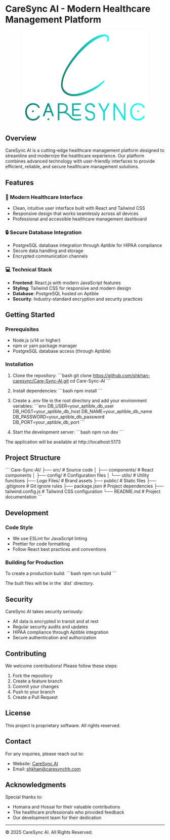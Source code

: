 # CareSync AI - Modern Healthcare Management Platform

<div align="center">
  <img src="Logo Files/svg/Color logo - no background.svg" alt="CareSync AI Logo" width="400"/>
</div>

## Overview

CareSync AI is a cutting-edge healthcare management platform designed to streamline and modernize the healthcare experience. Our platform combines advanced technology with user-friendly interfaces to provide efficient, reliable, and secure healthcare management solutions.

## Features

### 🏥 Modern Healthcare Interface
- Clean, intuitive user interface built with React and Tailwind CSS
- Responsive design that works seamlessly across all devices
- Professional and accessible healthcare management dashboard

### 🔒 Secure Database Integration
- PostgreSQL database integration through Aptible for HIPAA compliance
- Secure data handling and storage
- Encrypted communication channels

### 💻 Technical Stack
- **Frontend**: React.js with modern JavaScript features
- **Styling**: Tailwind CSS for responsive and modern design
- **Database**: PostgreSQL hosted on Aptible
- **Security**: Industry-standard encryption and security practices

## Getting Started

### Prerequisites
- Node.js (v14 or higher)
- npm or yarn package manager
- PostgreSQL database access (through Aptible)

### Installation

1. Clone the repository:
\`\`\`bash
git clone https://github.com/shkhan-caresync/Care-Sync-AI.git
cd Care-Sync-AI
\`\`\`

2. Install dependencies:
\`\`\`bash
npm install
\`\`\`

3. Create a .env file in the root directory and add your environment variables:
\`\`\`env
DB_USER=your_aptible_db_user
DB_HOST=your_aptible_db_host
DB_NAME=your_aptible_db_name
DB_PASSWORD=your_aptible_db_password
DB_PORT=your_aptible_db_port
\`\`\`

4. Start the development server:
\`\`\`bash
npm run dev
\`\`\`

The application will be available at http://localhost:5173

## Project Structure

\`\`\`
Care-Sync-AI/
├── src/                    # Source code
│   ├── components/         # React components
│   ├── config/            # Configuration files
│   └── utils/             # Utility functions
├── Logo Files/            # Brand assets
├── public/                # Static files
├── .gitignore            # Git ignore rules
├── package.json          # Project dependencies
├── tailwind.config.js    # Tailwind CSS configuration
└── README.md             # Project documentation
\`\`\`

## Development

### Code Style
- We use ESLint for JavaScript linting
- Prettier for code formatting
- Follow React best practices and conventions

### Building for Production
To create a production build:
\`\`\`bash
npm run build
\`\`\`

The built files will be in the \`dist\` directory.

## Security

CareSync AI takes security seriously:
- All data is encrypted in transit and at rest
- Regular security audits and updates
- HIPAA compliance through Aptible integration
- Secure authentication and authorization

## Contributing

We welcome contributions! Please follow these steps:

1. Fork the repository
2. Create a feature branch
3. Commit your changes
4. Push to your branch
5. Create a Pull Request

## License

This project is proprietary software. All rights reserved.

## Contact

For any inquiries, please reach out to:
- Website: [CareSync AI](https://www.mcaresync.ai)
- Email: shkhan@caresynchh.com

## Acknowledgments

Special thanks to:
- Homaira and Hossai for their valuable contributions
- The healthcare professionals who provided feedback
- Our development team for their dedication

---

© 2025 CareSync AI. All Rights Reserved.
